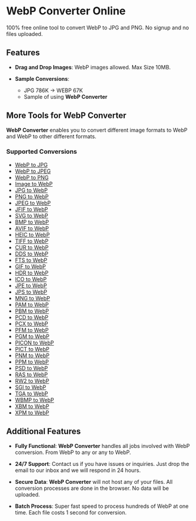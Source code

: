 # WebP Converter Online

100% free online tool to convert WebP to JPG and PNG. No signup and no files uploaded.

## Features

- **Drag and Drop Images**: WebP images allowed. Max Size 10MB.
  
- **Sample Conversions**:
  - JPG 786K → WEBP 67K
  - Sample of using **WebP Converter**

## More Tools for WebP Converter

**WebP Converter** enables you to convert different image formats to WebP and WebP to other different formats.

### Supported Conversions

- [WebP to JPG](https://webp-converter.net/en/webp-to-jpg)
- [WebP to JPEG](https://webp-converter.net/en/webp-to-jpeg)
- [WebP to PNG](https://webp-converter.net/en/webp-to-png)
- [Image to WebP](https://webp-converter.net/en/image-to-webp)
- [JPG to WebP](https://webp-converter.net/en/jpg-to-webp)
- [PNG to WebP](https://webp-converter.net/en/png-to-webp)
- [JPEG to WebP](https://webp-converter.net/en/jpeg-to-webp)
- [JFIF to WebP](https://webp-converter.net/en/jfif-to-webp)
- [SVG to WebP](https://webp-converter.net/en/svg-to-webp)
- [BMP to WebP](https://webp-converter.net/en/bmp-to-webp)
- [AVIF to WebP](https://webp-converter.net/en/avif-to-webp)
- [HEIC to WebP](https://webp-converter.net/en/heic-to-webp)
- [TIFF to WebP](https://webp-converter.net/en/tiff-to-webp)
- [CUR to WebP](https://webp-converter.net/en/cur-to-webp)
- [DDS to WebP](https://webp-converter.net/en/dds-to-webp)
- [FTS to WebP](https://webp-converter.net/en/fts-to-webp)
- [GIF to WebP](https://webp-converter.net/en/gif-to-webp)
- [HDR to WebP](https://webp-converter.net/en/hdr-to-webp)
- [ICO to WebP](https://webp-converter.net/en/ico-to-webp)
- [JPE to WebP](https://webp-converter.net/en/jpe-to-webp)
- [JPS to WebP](https://webp-converter.net/en/jps-to-webp)
- [MNG to WebP](https://webp-converter.net/en/mng-to-webp)
- [PAM to WebP](https://webp-converter.net/en/pam-to-webp)
- [PBM to WebP](https://webp-converter.net/en/pbm-to-webp)
- [PCD to WebP](https://webp-converter.net/en/pcd-to-webp)
- [PCX to WebP](https://webp-converter.net/en/pcx-to-webp)
- [PFM to WebP](https://webp-converter.net/en/pfm-to-webp)
- [PGM to WebP](https://webp-converter.net/en/pgm-to-webp)
- [PICON to WebP](https://webp-converter.net/en/picon-to-webp)
- [PICT to WebP](https://webp-converter.net/en/pict-to-webp)
- [PNM to WebP](https://webp-converter.net/en/pnm-to-webp)
- [PPM to WebP](https://webp-converter.net/en/ppm-to-webp)
- [PSD to WebP](https://webp-converter.net/en/psd-to-webp)
- [RAS to WebP](https://webp-converter.net/en/ras-to-webp)
- [RW2 to WebP](https://webp-converter.net/en/rw2-to-webp)
- [SGI to WebP](https://webp-converter.net/en/sgi-to-webp)
- [TGA to WebP](https://webp-converter.net/en/tga-to-webp)
- [WBMP to WebP](https://webp-converter.net/en/wbmp-to-webp)
- [XBM to WebP](https://webp-converter.net/en/xbm-to-webp)
- [XPM to WebP](https://webp-converter.net/en/xpm-to-webp)

## Additional Features

- **Fully Functional**: **WebP Converter** handles all jobs involved with WebP conversion. From WebP to any or any to WebP.

- **24/7 Support**: Contact us if you have issues or inquiries. Just drop the email to our inbox and we will respond in 24 hours.

- **Secure Data**: **WebP Converter** will not host any of your files. All conversion processes are done in the browser. No data will be uploaded.

- **Batch Process**: Super fast speed to process hundreds of WebP at one time. Each file costs 1 second for conversion.
